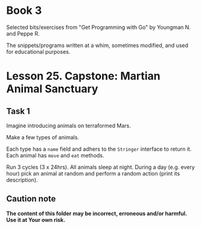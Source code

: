 # Book 3

Selected bits/exercises from "Get Programming with Go" by Youngman N. and Peppe R.

The snippets/programs written at a whim, sometimes modified, and used for educational purposes.

# Lesson 25. Capstone: Martian Animal Sanctuary

## Task 1

Imagine introducing animals on terraformed Mars.

Make a few types of animals.

Each type has a `name` field and adhers to the `Stringer` interface to return it.
Each animal has `move` and `eat` methods.

Run 3 cycles (3 x 24hrs). All animals sleep at night. During a day (e.g. every hour) pick an animal at random and perform a random action (print its description).

## Caution note

**The content of this folder may be incorrect, erroneous and/or harmful. Use it at Your own risk.**
